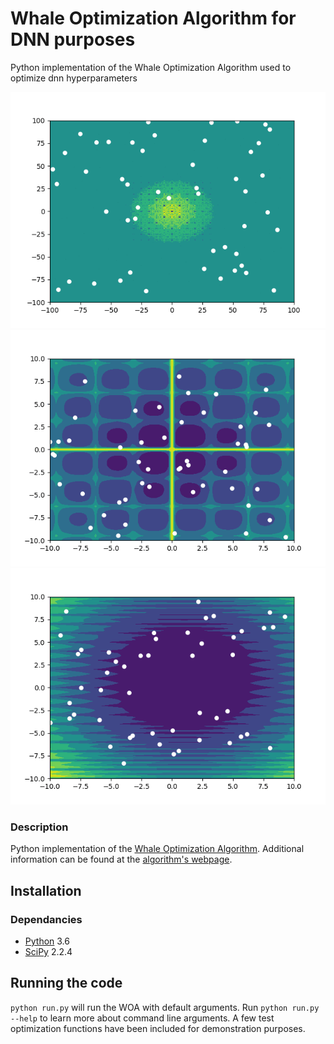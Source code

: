 # Whale Optimization Algorithm for DNN purposes
Python implementation of the Whale Optimization Algorithm used to optimize dnn hyperparameters

![](gifs/schaffer.gif)
![](gifs/cross.gif)
![](gifs/levi.gif)

### Description
Python implementation of the [Whale Optimization Algorithm](https://www.sciencedirect.com/science/article/pii/S0965997816300163). Additional information can be found at the [algorithm's webpage](http://www.alimirjalili.com/WOA.html).

## Installation

### Dependancies

- [Python](https://www.python.org/) 3.6
- [SciPy](https://keras.io/) 2.2.4

## Running the code

`python run.py` will run the WOA with default arguments. Run `python run.py --help` to learn more about command line arguments. A few test optimization functions have been included for demonstration purposes. 

